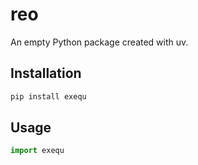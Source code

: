 # reo

An empty Python package created with uv.

## Installation

```bash
pip install exequ
```

## Usage

```python
import exequ
``` 